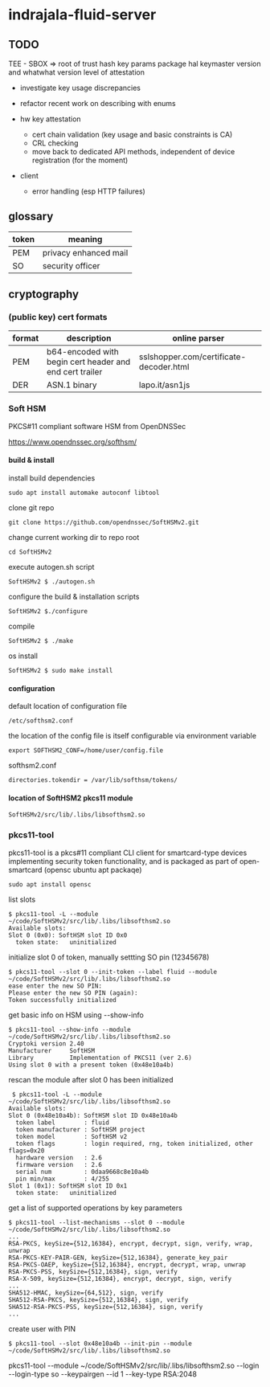 # indrajala-fluid-server

## TODO

TEE - SBOX
=> root of trust hash
key params
package
hal keymaster version and whatwhat version
level of attestation

- investigate key usage discrepancies
- refactor recent work on describing with enums
- hw key attestation
  - cert chain validation (key usage and basic constraints is CA)
  - CRL checking
  - move back to dedicated API methods, independent of device registration (for the moment)

- client
  - error handling (esp HTTP failures)

## glossary

token|meaning
-----|-------
PEM|privacy enhanced mail
SO|security officer

## cryptography

### (public key) cert formats

format|description|online parser
------|-----------|-------------
PEM|b64-encoded with begin cert header and end cert trailer|sslshopper.com/certificate-decoder.html
DER|ASN.1 binary|lapo.it/asn1js

### Soft HSM

PKCS#11 compliant software HSM from OpenDNSSec

https://www.opendnssec.org/softhsm/

#### build & install

install build dependencies
```
sudo apt install automake autoconf libtool
```

clone git repo
```
git clone https://github.com/opendnssec/SoftHSMv2.git
```

change current working dir to repo root
```
cd SoftHSMv2
```

execute autogen.sh script
```
SoftHSMv2 $ ./autogen.sh
```

configure the build & installation scripts
```
SoftHSMv2 $./configure
```

compile
```
SoftHSMv2 $ ./make
```

os install
```
SoftHSMv2 $ sudo make install
```

#### configuration

default location of configuration file
```
/etc/softhsm2.conf
```

the location of the config file is itself configurable via environment variable
```
export SOFTHSM2_CONF=/home/user/config.file
```

softhsm2.conf
```
directories.tokendir = /var/lib/softhsm/tokens/
```

#### location of SoftHSM2 pkcs11 module
  
```
SoftHSMv2/src/lib/.libs/libsofthsm2.so
```

### pkcs11-tool

pkcs11-tool is a pkcs#11 compliant CLI client for smartcard-type devices implementing security token functionality, and is packaged as part of open-smartcard (opensc ubuntu apt packaqe)

```
sudo apt install opensc
```

list slots
```
$ pkcs11-tool -L --module ~/code/SoftHSMv2/src/lib/.libs/libsofthsm2.so
Available slots:
Slot 0 (0x0): SoftHSM slot ID 0x0
  token state:   uninitialized
```

initialize slot 0 of token, manually settting SO pin (12345678)
```
$ pkcs11-tool --slot 0 --init-token --label fluid --module ~/code/SoftHSMv2/src/lib/.libs/libsofthsm2.so
ease enter the new SO PIN: 
Please enter the new SO PIN (again): 
Token successfully initialized
```

get basic info on HSM using --show-info
```
$ pkcs11-tool --show-info --module ~/code/SoftHSMv2/src/lib/.libs/libsofthsm2.so
Cryptoki version 2.40
Manufacturer     SoftHSM
Library          Implementation of PKCS11 (ver 2.6)
Using slot 0 with a present token (0x48e10a4b)
```

rescan the module after slot 0 has been initialized
```
 $ pkcs11-tool -L --module ~/code/SoftHSMv2/src/lib/.libs/libsofthsm2.so
Available slots:
Slot 0 (0x48e10a4b): SoftHSM slot ID 0x48e10a4b
  token label        : fluid
  token manufacturer : SoftHSM project
  token model        : SoftHSM v2
  token flags        : login required, rng, token initialized, other flags=0x20
  hardware version   : 2.6
  firmware version   : 2.6
  serial num         : 0daa9668c8e10a4b
  pin min/max        : 4/255
Slot 1 (0x1): SoftHSM slot ID 0x1
  token state:   uninitialized
```

get a list of supported operations by key parameters
```
$ pkcs11-tool --list-mechanisms --slot 0 --module ~/code/SoftHSMv2/src/lib/.libs/libsofthsm2.so
...
RSA-PKCS, keySize={512,16384}, encrypt, decrypt, sign, verify, wrap, unwrap
RSA-PKCS-KEY-PAIR-GEN, keySize={512,16384}, generate_key_pair
RSA-PKCS-OAEP, keySize={512,16384}, encrypt, decrypt, wrap, unwrap
RSA-PKCS-PSS, keySize={512,16384}, sign, verify
RSA-X-509, keySize={512,16384}, encrypt, decrypt, sign, verify
...
SHA512-HMAC, keySize={64,512}, sign, verify
SHA512-RSA-PKCS, keySize={512,16384}, sign, verify
SHA512-RSA-PKCS-PSS, keySize={512,16384}, sign, verify
...
```

create user with PIN
```
$ pkcs11-tool --slot 0x48e10a4b --init-pin --module ~/code/SoftHSMv2/src/lib/.libs/libsofthsm2.so
```


 pkcs11-tool --module ~/code/SoftHSMv2/src/lib/.libs/libsofthsm2.so --login --login-type so --keypairgen --id 1 --key-type RSA:2048



